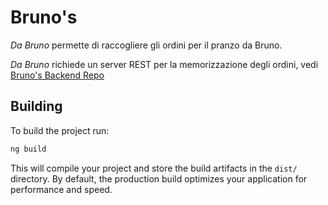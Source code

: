 # Bruno's

*Da Bruno* permette di raccogliere gli ordini per il pranzo da Bruno.

*Da Bruno* richiede un server REST per la memorizzazione degli ordini, vedi [Bruno's Backend Repo](https://github.com/midthegap/brunos-backend)

## Building

To build the project run:

```bash
ng build
```

This will compile your project and store the build artifacts in the `dist/` directory. By default, the production build optimizes your application for performance and speed.
